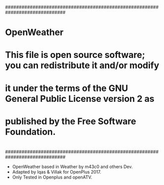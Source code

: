 ##############################################################################
#                             OpenWeather                                    #
#                                                                            #
#  This file is open source software; you can redistribute it and/or modify  #
#     it under the terms of the GNU General Public License version 2 as      #
#               published by the Free Software Foundation.                   #
#                                                                            #
##############################################################################
- OpenWeather based in Weather by m43c0 and others Dev.
- Adapted by Iqas & Villak for OpenPlus 2017.
- Only Tested  in Openplus and openATV.